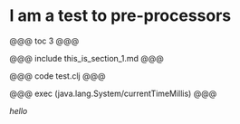 # I am a test to pre-processors

@@@ toc 3 @@@

@@@ include this_is_section_1.md @@@

@@@ code test.clj @@@ 

@@@ exec (java.lang.System/currentTimeMillis) @@@ 

_hello_